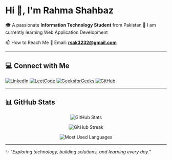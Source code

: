 # Hi 👋, I'm Rahma Shahbaz 
🎓 A passionate **Information Technology Student** from Pakistan 
🌱 I am currently learning Web Application Development

📫 How to Reach Me 📧 Email: **rsak3232@gmail.com**

---

## 💻 Connect with Me 

<p align="left">
 <a href="https://www.linkedin.com/in/rahma-shahbaz-660841378/" target="_blank">
 <img src="https://img.shields.io/badge/LinkedIn-0A66C2?style=for-the-badge&logo=linkedin&logoColor=white" alt="LinkedIn"/>
 </a>
 
 <a href="https://leetcode.com/u/sami_1234/" target="_blank">
 <img src="https://img.shields.io/badge/LeetCode-FFA116?style=for-the-badge&logo=leetcode&logoColor=white" alt="LeetCode"/>
 </a>
 
 <a href="https://www.geeksforgeeks.org/user/aar61ehwp/" target="_blank">
 <img src="https://img.shields.io/badge/GeeksforGeeks-0F9D58?style=for-the-badge&logo=geeksforgeeks&logoColor=white" alt="GeeksforGeeks"/>
 </a>
 
 <a href="https://github.com/codewithsami1234" target="_blank">
 <img src="https://img.shields.io/badge/GitHub-171515?style=for-the-badge&logo=github&logoColor=white" alt="GitHub"/>
 </a>
</p>


---
## 📊 GitHub Stats 

<p align="center">
 <img src="https://github-readme-stats.vercel.app/api?username=codewithsami1234&show_icons=true&theme=tokyonight&hide_border=true" alt="GitHub Stats" />
</p>

<p align="center">
 <img src="https://github-readme-streak-stats.herokuapp.com/?user=codewithsami1234&theme=tokyonight&hide_border=true" alt="GitHub Streak" />
</p>

<p align="center">
 <img src="https://github-readme-stats.vercel.app/api/top-langs/?username=codewithsami1234&layout=compact&theme=tokyonight&hide_border=true&langs_count=10&card_width=445" alt="Most Used Languages" />
</p>

---

✨ *"Exploring technology, building solutions, and learning every day."*
